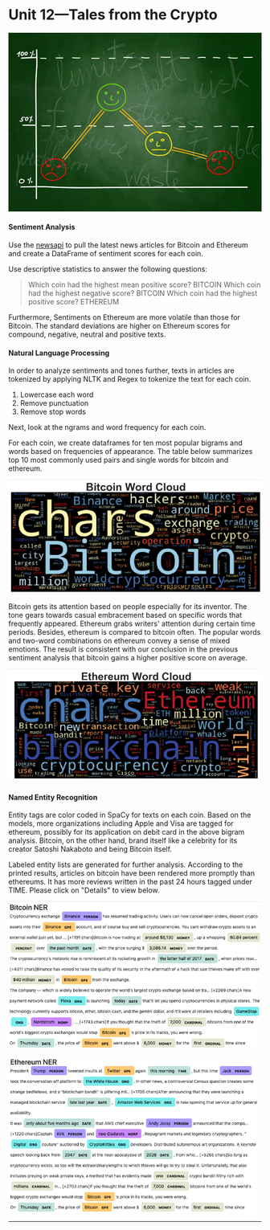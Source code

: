 # Unit 12—Tales from the Crypto

![Stock Sentiment](Images/sentimental.jpeg)

#### Sentiment Analysis

Use the [newsapi](https://newsapi.org/) to pull the latest news articles for Bitcoin and Ethereum and create a DataFrame of sentiment scores for each coin.

Use descriptive statistics to answer the following questions:

> Which coin had the highest mean positive score?
> BITCOIN
> Which coin had the highest negative score?
> BITCOIN
> Which coin had the highest positive score?
> ETHEREUM

Furthermore, Sentiments on Ethereum are more volatile than those for Bitcoin. The standard deviations are higher on Ethereum scores for compound, negative, neutral and positive texts.

#### Natural Language Processing

 In order to analyze sentiments and tones further, texts in articles are tokenized by applying NLTK and Regex to tokenize the text for each coin.

1. Lowercase each word
2. Remove punctuation
3. Remove stop words

Next, look at the ngrams and word frequency for each coin.

For each coin, we create dataframes for ten most popular bigrams and words based on frequencies of appearance. The table below summarizes top 10 most commonly used pairs and single words for bitcoin and ethereum.

![btc-word-cloud.png](Images/btc-word-cloud.png)

Bitcoin gets its attention based on people especially for its inventor. The tone gears towards casual embracement based on specific words that frequently appeared. Ethereum grabs writers' attention during certain time periods. Besides, ethereum is compared to bitcoin often. The popular words and two-word combinations on ethereum convey a sense of mixed emotions. The result is consistent with our conclusion in the previous sentiment analysis that bitcoin gains a higher positive score on average.

![eth-word-cloud.png](Images/eth-word-cloud.png)

#### Named Entity Recognition

Entity tags are color coded in SpaCy for texts on each coin. Based on the models, more organizations including Apple and Visa are tagged for ethereum, possibly for its application on debit card in the above bigram analysis. Bitcoin, on the other hand, brand itself like a celebrity for its creator Satoshi Nakaboto and being Bitcoin itself.

Labeled entity lists are generated for further analysis. According to the printed results, articles on bitcoin have been rendered more promptly than ethereums. It has more reviews written in the past 24 hours tagged under TIME. Please click on "Details" to view below.

![btc-ner.png](Images/btc-ner.png)

![eth-ner.png](Images/eth-ner.png)

---



